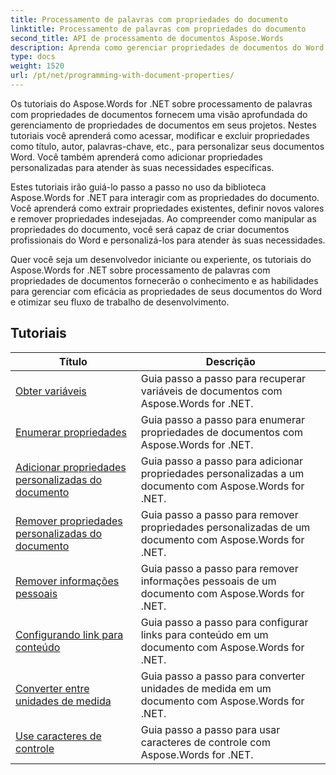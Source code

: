 ```yaml
---
title: Processamento de palavras com propriedades do documento
linktitle: Processamento de palavras com propriedades do documento
second_title: API de processamento de documentos Aspose.Words
description: Aprenda como gerenciar propriedades de documentos do Word com Aspose.Words for .NET. Os tutoriais orientam você pelos vários recursos, como leitura e gravação de propriedades, personalização de propriedades padrão.
type: docs
weight: 1520
url: /pt/net/programming-with-document-properties/
---
```

Os tutoriais do Aspose.Words for .NET sobre processamento de palavras com propriedades de documentos fornecem uma visão aprofundada do gerenciamento de propriedades de documentos em seus projetos. Nestes tutoriais você aprenderá como acessar, modificar e excluir propriedades como título, autor, palavras-chave, etc., para personalizar seus documentos Word. Você também aprenderá como adicionar propriedades personalizadas para atender às suas necessidades específicas.

Estes tutoriais irão guiá-lo passo a passo no uso da biblioteca Aspose.Words for .NET para interagir com as propriedades do documento. Você aprenderá como extrair propriedades existentes, definir novos valores e remover propriedades indesejadas. Ao compreender como manipular as propriedades do documento, você será capaz de criar documentos profissionais do Word e personalizá-los para atender às suas necessidades.

Quer você seja um desenvolvedor iniciante ou experiente, os tutoriais do Aspose.Words for .NET sobre processamento de palavras com propriedades de documentos fornecerão o conhecimento e as habilidades para gerenciar com eficácia as propriedades de seus documentos do Word e otimizar seu fluxo de trabalho de desenvolvimento.

 ## Tutoriais
| Título | Descrição |
| --- | --- |
| [Obter variáveis](./get-variables/) | Guia passo a passo para recuperar variáveis de documentos com Aspose.Words for .NET. |
| [Enumerar propriedades](./enumerate-properties/) | Guia passo a passo para enumerar propriedades de documentos com Aspose.Words for .NET. |
| [Adicionar propriedades personalizadas do documento](./add-custom-document-properties/) | Guia passo a passo para adicionar propriedades personalizadas a um documento com Aspose.Words for .NET. |
| [Remover propriedades personalizadas do documento](./remove-custom-document-properties/) | Guia passo a passo para remover propriedades personalizadas de um documento com Aspose.Words for .NET. |
| [Remover informações pessoais](./remove-personal-information/) | Guia passo a passo para remover informações pessoais de um documento com Aspose.Words for .NET. |
| [Configurando link para conteúdo](./configuring-link-to-content/) | Guia passo a passo para configurar links para conteúdo em um documento com Aspose.Words for .NET. |
| [Converter entre unidades de medida](./convert-between-measurement-units/) | Guia passo a passo para converter unidades de medida em um documento com Aspose.Words for .NET. |
| [Use caracteres de controle](./use-control-characters/) | Guia passo a passo para usar caracteres de controle com Aspose.Words for .NET. |